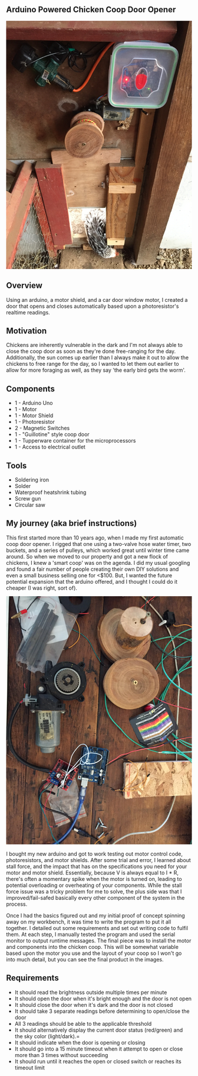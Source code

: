 ## Arduino Powered Chicken Coop Door Opener

[![Chicken Coop Door #2 Opening](https://github.com/joshmerritt/arduinoChickenCoopDoor/blob/master/Coop%20Door%201.0%20with%20Chicken.JPG)](https://github.com/joshmerritt/arduinoChickenCoopDoor/blob/master/Coop%20Door%201.0%20with%20Chicken.JPG)

## Overview

Using an arduino, a motor shield, and a car door window motor, I created a door that opens and closes automatically based upon a photoresistor's realtime readings. 

## Motivation

Chickens are inherently vulnerable in the dark and I'm not always able to close the coop door as soon as they're done free-ranging for the day. Additionally, the sun comes up earlier than I always make it out to allow the chickens to free range for the day, so I wanted to let them out earlier to allow for more foraging as well, as they say 'the early bird gets the worm'.

## Components

- 1 - Arduino Uno
- 1 - Motor
- 1 - Motor Shield
- 1 - Photoresistor
- 2 - Magnetic Switches
- 1 - "Guillotine" style coop door
- 1 - Tupperware container for the microprocessors
- 1 - Access to electrical outlet

## Tools

- Soldering iron
- Solder
- Waterproof heatshrink tubing
- Screw gun
- Circular saw

## My journey (aka brief instructions)

This first started more than 10 years ago, when I made my first automatic coop door opener. I rigged that one using a two-valve hose water timer, two buckets, and a series of pulleys, which worked great until winter time came around. So when we moved to our property and got a new flock of chickens, I knew a 'smart coop' was on the agenda. I did my usual googling and found a fair number of people creating their own DIY solutions and even a small business selling one for <$100. But, I wanted the future potential expansion that the arduino offered, and I thought I could do it cheaper (I was right, sort of). 

[![Proof Of Concept](https://github.com/joshmerritt/arduinoChickenCoopDoor/blob/master/Coop%20Door%20Proof%20of%20Concept%20%2B%20Testing.JPG)](https://github.com/joshmerritt/arduinoChickenCoopDoor/blob/master/Coop%20Door%20Proof%20of%20Concept%20%2B%20Testing.JPG)

I bought my new arduino and got to work testing out motor control code, photoresistors, and motor shields. After some trial and error, I learned about stall force, and the impact that has on the specifications you need for your motor and motor shield. Essentially, because V is always equal to I * R, there's often a momentary spike when the motor is turned on, leading to potential overloading or overheating of your components. While the stall force issue was a tricky problem for me to solve, the plus side was that I improved/fail-safed basically every other component of the system in the process. 

Once I had the basics figured out and my initial proof of concept spinning away on my workbench, it was time to write the program to put it all together. I detailed out some requirements and set out writing code to fulfil them. At each step, I manually tested the program and used the serial monitor to output runtime messages. The final piece was to install the motor and components into the chicken coop. This will be somewhat variable based upon the motor you use and the layout of your coop so I won't go into much detail, but you can see the final product in the images.

## Requirements

- It should read the brightness outside multiple times per minute
- It should open the door when it's bright enough and the door is not open
- It should close the door when it's dark and the door is not closed
- It should take 3 separate readings before determining to open/close the door
- All 3 readings should be able to the applicable threshold
- It should alternatively display the current door status (red/green) and the sky color (light/dark).=
- It should indicate when the door is opening or closing
- It should go into a 15 minute timeout when it attempt to open or close more than 3 times without succeeding
- It should run until it reaches the open or closed switch or reaches its timeout limit









